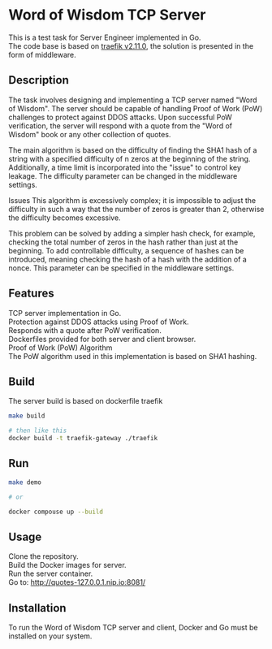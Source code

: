 # Word of Wisdom TCP Server

This is a test task for Server Engineer implemented in Go.  
The code base is based on [traefik v2.11.0](https://github.com/traefik/traefik), the solution is presented in the form of middleware.

## Description

The task involves designing and implementing a TCP server named "Word of Wisdom". The server should be capable of handling Proof of Work (PoW) challenges to protect against DDOS attacks. Upon successful PoW verification, the server will respond with a quote from the "Word of Wisdom" book or any other collection of quotes.

The main algorithm is based on the difficulty of finding the SHA1 hash of a string with a specified difficulty of n zeros at the beginning of the string. Additionally, a time limit is incorporated into the "issue" to control key leakage. The difficulty parameter can be changed in the middleware settings.

Issues
This algorithm is excessively complex; it is impossible to adjust the difficulty in such a way that the number of zeros is greater than 2, otherwise the difficulty becomes excessive.

This problem can be solved by adding a simpler hash check, for example, checking the total number of zeros in the hash rather than just at the beginning. To add controllable difficulty, a sequence of hashes can be introduced, meaning checking the hash of a hash with the addition of a nonce. This parameter can be specified in the middleware settings.

## Features

TCP server implementation in Go.  
Protection against DDOS attacks using Proof of Work.  
Responds with a quote after PoW verification.  
Dockerfiles provided for both server and client browser.  
Proof of Work (PoW) Algorithm  
The PoW algorithm used in this implementation is based on SHA1 hashing.  

## Build

The server build is based on dockerfile traefik

```bash
make build

# then like this
docker build -t traefik-gateway ./traefik
```

## Run

```bash
make demo

# or

docker compouse up --build
```

## Usage

Clone the repository.  
Build the Docker images for server.  
Run the server container.  
Go to: http://quotes-127.0.0.1.nip.io:8081/

## Installation

To run the Word of Wisdom TCP server and client, Docker and Go must be installed on your system.
